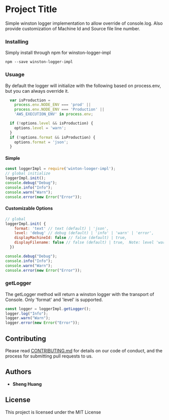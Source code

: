 # Project Title

Simple winston logger implementation to allow override of console.log.  Also provide customization of Machine Id and Source file line number.

### Installing

Simply install through npm for winston-logger-impl

```
npm --save winston-logger-impl
```


### Usuage
By default the logger will initialize with the following based on process.env, but you can always override it.

```js
  var isProduction =
    process.env.NODE_ENV === 'prod' ||
    process.env.NODE_ENV === 'Production' ||
    'AWS_EXECUTION_ENV' in process.env;

  if (!options.level && isProduction) {
    options.level = 'warn';
  }
  if (!options.format && isProduction) {
    options.format = 'json';
  }
```

#### Simple
```js
const loggerImpl = require('winton-looger-impl');
// global initialize
loggerImpl.init();
console.debug("Debug");
console.info("Info");
console.warn("Warn");
console.error(new Error("Error"));
```
#### Customizable Options
```js
// global
loggerImpl.init( {
    format: 'text' // text (default) | 'json',
    level: 'debug' // debug (default) | 'info' | 'warn' | 'error',
    displayMachineId: false // false (default) | true,
    displayFilename: false // false (default) | true,  Note: level 'warn' or above will always true unless defined
  })

console.debug("Debug");
console.info("Info");
console.warn("Warn");
console.error(new Error("Error"));
```

### getLogger

The getLogger method will return a winston logger with the transport of Console.  Only 'format' and 'level' is supported.

```js
const logger = loggerImpl.getLogger();
logger.log("Info");
logger.warn("Warn");
logger.error(new Error("Error"));
```

## Contributing

Please read [CONTRIBUTING.md](https://gist.github.com/PurpleBooth/b24679402957c63ec426) for details on our code of conduct, and the process for submitting pull requests to us.

## Authors

* **Sheng Huang** 

## License

This project is licensed under the MIT License


